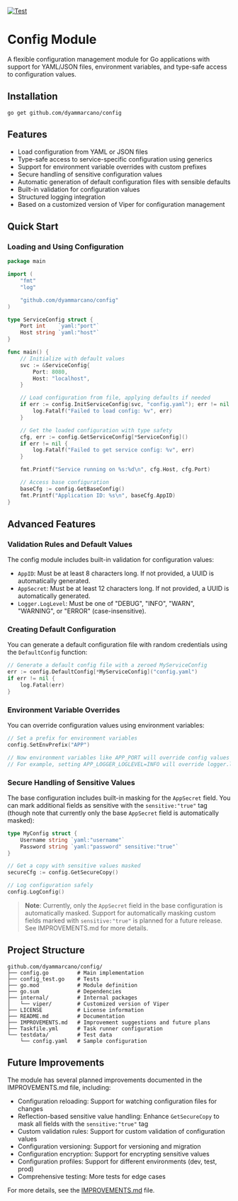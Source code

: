 [![Test](https://github.com/dyammarcano/config/actions/workflows/test.yml/badge.svg)](https://github.com/dyammarcano/config/actions/workflows/test.yml)

# Config Module

A flexible configuration management module for Go applications with support for YAML/JSON files, environment variables,
and type-safe access to configuration values.

## Installation

```shell
go get github.com/dyammarcano/config
```

## Features

- Load configuration from YAML or JSON files
- Type-safe access to service-specific configuration using generics
- Support for environment variable overrides with custom prefixes
- Secure handling of sensitive configuration values
- Automatic generation of default configuration files with sensible defaults
- Built-in validation for configuration values
- Structured logging integration
- Based on a customized version of Viper for configuration management

## Quick Start

### Loading and Using Configuration

```go
package main

import (
	"fmt"
	"log"

	"github.com/dyammarcano/config"
)

type ServiceConfig struct {
	Port int    `yaml:"port"`
	Host string `yaml:"host"`
}

func main() {
	// Initialize with default values
	svc := &ServiceConfig{
		Port: 8080,
		Host: "localhost",
	}

	// Load configuration from file, applying defaults if needed
	if err := config.InitServiceConfig(svc, "config.yaml"); err != nil {
		log.Fatalf("Failed to load config: %v", err)
	}

	// Get the loaded configuration with type safety
	cfg, err := config.GetServiceConfig[*ServiceConfig]()
	if err != nil {
		log.Fatalf("Failed to get service config: %v", err)
	}

	fmt.Printf("Service running on %s:%d\n", cfg.Host, cfg.Port)

	// Access base configuration
	baseCfg := config.GetBaseConfig()
	fmt.Printf("Application ID: %s\n", baseCfg.AppID)
}
```

## Advanced Features

### Validation Rules and Default Values

The config module includes built-in validation for configuration values:

- `AppID`: Must be at least 8 characters long. If not provided, a UUID is automatically generated.
- `AppSecret`: Must be at least 12 characters long. If not provided, a UUID is automatically generated.
- `Logger.LogLevel`: Must be one of "DEBUG", "INFO", "WARN", "WARNING", or "ERROR" (case-insensitive).

### Creating Default Configuration

You can generate a default configuration file with random credentials using the `DefaultConfig` function:

```go
// Generate a default config file with a zeroed MyServiceConfig
err := config.DefaultConfig[*MyServiceConfig]("config.yaml")
if err != nil {
    log.Fatal(err)
}
```

### Environment Variable Overrides

You can override configuration values using environment variables:

```go
// Set a prefix for environment variables
config.SetEnvPrefix("APP")

// Now environment variables like APP_PORT will override config values
// For example, setting APP_LOGGER_LOGLEVEL=INFO will override logger.logLevel
```

### Secure Handling of Sensitive Values

The base configuration includes built-in masking for the `AppSecret` field. You can mark additional fields as sensitive
with the `sensitive:"true"` tag (though note that currently only the base `AppSecret` field is automatically masked):

```go
type MyConfig struct {
    Username string `yaml:"username"`
    Password string `yaml:"password" sensitive:"true"`
}

// Get a copy with sensitive values masked
secureCfg := config.GetSecureCopy()

// Log configuration safely
config.LogConfig()
```

> **Note**: Currently, only the `AppSecret` field in the base configuration is automatically masked. Support for
> automatically masking custom fields marked with `sensitive:"true"` is planned for a future release. See IMPROVEMENTS.md
> for more details.

## Project Structure

```text
github.com/dyammarcano/config/
├── config.go         # Main implementation
├── config_test.go    # Tests
├── go.mod            # Module definition
├── go.sum            # Dependencies
├── internal/         # Internal packages
│   └── viper/        # Customized version of Viper
├── LICENSE           # License information
├── README.md         # Documentation
├── IMPROVEMENTS.md   # Improvement suggestions and future plans
├── Taskfile.yml      # Task runner configuration
└── testdata/         # Test data
    └── config.yaml   # Sample configuration
```

## Future Improvements

The module has several planned improvements documented in the IMPROVEMENTS.md file, including:

- Configuration reloading: Support for watching configuration files for changes
- Reflection-based sensitive value handling: Enhance `GetSecureCopy` to mask all fields with the `sensitive:"true"` tag
- Custom validation rules: Support for custom validation of configuration values
- Configuration versioning: Support for versioning and migration
- Configuration encryption: Support for encrypting sensitive values
- Configuration profiles: Support for different environments (dev, test, prod)
- Comprehensive testing: More tests for edge cases

For more details, see the [IMPROVEMENTS.md](IMPROVEMENTS.md) file.
